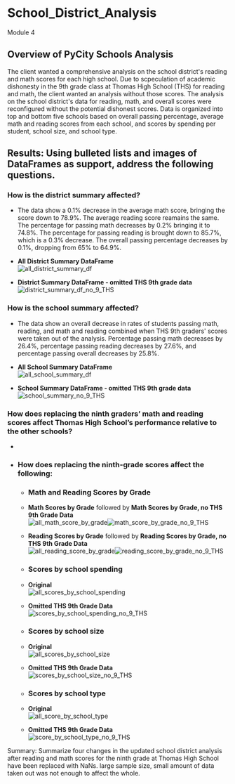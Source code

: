 # School_District_Analysis
Module 4
## Overview of PyCity Schools Analysis
The client wanted a comprehensive analysis on the school district's reading and math scores for each high school. Due to scpeculation of academic dishonesty in the 9th grade class at Thomas High School (THS) for reading and math, the client wanted an analysis without those scores. The analysis on the school district's data for reading, math, and overall scores were reconfigured without the potential dishonest scores. Data is organized into top and bottom five schools based on overall passing percentage, average math and reading scores from each school, and scores by spending per student, school size, and school type.

## Results: Using bulleted lists and images of DataFrames as support, address the following questions.
### How is the district summary affected?
  * The data show a 0.1% decrease in the average math score, bringing the score down to 78.9%. The average reading score reamains the same. The percentage for passing math decreases by 0.2% bringing it to 74.8%. The percentage for passing reading is brought down to 85.7%, which is a 0.3% decrease. The overall passing percentage decreases by 0.1%, dropping from 65% to 64.9%.
  * **All District Summary DataFrame**  <br />
  ![all_district_summary_df](https://user-images.githubusercontent.com/98570777/165002360-74f263c8-436f-4212-9f6e-eab704cc878a.png)

  * **District Summary DataFrame - omitted THS 9th grade data**  <br />
  ![district_summary_df_no_9_THS](https://user-images.githubusercontent.com/98570777/165002373-b09781e5-eb59-4dff-92f8-15d75e0aa7df.png)
  
### How is the school summary affected?
  * The data show an overall decrease in rates of students passing math, reading, and math and reading combined when THS 9th graders' scores were taken out of the analysis. Percentage passing math decreases by 26.4%, percentage passing reading decreases by 27.6%, and percentage passing overall decreases by 25.8%.
  * **All School Summary DataFrame**  <br />
  ![all_school_summary_df](https://user-images.githubusercontent.com/98570777/165003255-f72452f9-394d-4f94-b52f-49ec8bc5d5a9.png)

  * **School Summary DataFrame - omitted THS 9th grade data** <br />
  ![school_summary_no_9_THS](https://user-images.githubusercontent.com/98570777/165003273-35dcb59f-721f-4b7d-a4a0-441d387a3da7.png)
  
### How does replacing the ninth graders’ math and reading scores affect Thomas High School’s performance relative to the other schools?
  * 

* ### How does replacing the ninth-grade scores affect the following:
   * ### Math and Reading Scores by Grade
    * **Math Scores by Grade** followed by **Math Scores by Grade, no THS 9th Grade Data** <br />
   ![all_math_score_by_grade](https://user-images.githubusercontent.com/98570777/165005488-0a51bbf3-3ddc-4d9c-9af6-567b68d2571d.png)![math_score_by_grade_no_9_THS](https://user-images.githubusercontent.com/98570777/165005721-a34941d6-a1ee-423c-9bb1-bb9f2b5ecc12.png)

    * **Reading Scores by Grade** followed by **Reading Scores by Grade, no THS 9th Grade Data** <br />
   ![all_reading_score_by_grade](https://user-images.githubusercontent.com/98570777/165005500-43e9d10f-2eae-4769-9714-f237109b94ce.png)![reading_score_by_grade_no_9_THS](https://user-images.githubusercontent.com/98570777/165006301-5919e3d7-7260-4b04-90a3-d4a06b98ddde.png)


   * ### Scores by school spending
    * **Original** <br /> ![all_scores_by_school_spending](https://user-images.githubusercontent.com/98570777/165018358-99aa7146-3a5b-45ae-a8da-3cca91d1e050.png)
    * **Omitted THS 9th Grade Data** <br />![scores_by_school_spending_no_9_THS ](https://user-images.githubusercontent.com/98570777/165008726-b1bc582d-439d-47a6-8ef5-af8100ff21a3.png)

       
   * ### Scores by school size
    * **Original** <br />![all_scores_by_school_size](https://user-images.githubusercontent.com/98570777/165018795-a9cc9d70-30c1-4b32-937a-fc25b77057bf.png)


    * **Omitted THS 9th Grade Data** <br />![scores_by_school_size_no_9_THS](https://user-images.githubusercontent.com/98570777/165008780-2602bf82-05f1-484a-99e5-7f089b4757c5.png)


   * ### Scores by school type
    * **Original** <br />![all_score_by_school_type](https://user-images.githubusercontent.com/98570777/165008809-a1172033-5a2c-4b6e-95c6-3ef6f3541d04.png)

    * **Omitted THS 9th Grade Data** <br />![score_by_school_type_no_9_THS](https://user-images.githubusercontent.com/98570777/165008826-48864030-f4e6-4942-87f5-cb969299ec02.png)


Summary: Summarize four changes in the updated school district analysis after reading and math scores for the ninth grade at Thomas High School have been replaced with NaNs.
large sample size, small amount of data taken out was not enough to affect the whole.

